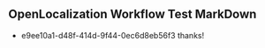 ## OpenLocalization Workflow Test MarkDown
* e9ee10a1-d48f-414d-9f44-0ec6d8eb56f3 thanks!

<!--HONumber=Aug16_HO1-->


